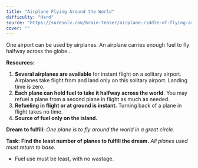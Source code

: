 ```yaml
---
title: "Airplane Flying Around the World"
difficulty: "Hard"
source: "https://suresolv.com/brain-teaser/airplane-riddle-of-flying-around-the-world"
cover: ""
---
```


One airport can be used by airplanes. An airplane carries enough fuel to fly halfway across the globe...

**Resources:**

1.  **Several airplanes are available** for instant flight on a solitary airport. Airplanes take flight from and land only on this solitary airport. Landing time is zero.
2.  **Each plane can hold fuel to take it halfway across the world**. You may refuel a plane from a second plane in flight as much as needed.
3.  **Refueling in flight or at ground is instant.** Turning back of a plane in flight takes no time.
4.  **Source of fuel only on the island.**

**Dream to fulfill:** _One plane is to fly around the world in a great circle._

**Task:** **Find the least number of planes to fulfill the dream.** _All planes used must return to base._

- Fuel use must be least, with no wastage.
